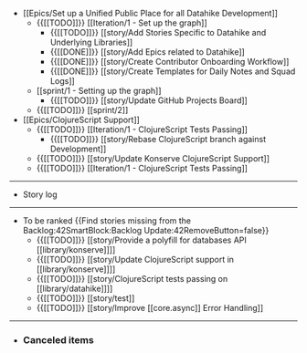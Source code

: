 - [[Epics/Set up a Unified Public Place for all Datahike Development]]
    - {{[[TODO]]}} [[Iteration/1 - Set up the graph]]
        - {{[[TODO]]}} [[story/Add Stories Specific to Datahike and Underlying Libraries]]
        - {{[[DONE]]}} [[story/Add Epics related to Datahike]]
        - {{[[DONE]]}} [[story/Create Contributor Onboarding Workflow]]
        - {{[[DONE]]}} [[story/Create Templates for Daily Notes and Squad Logs]]
    - [[sprint/1 - Setting up the graph]]
        - {{[[TODO]]}} [[story/Update GitHub Projects Board]]
    - {{[[TODO]]}} [[sprint/2]]
- [[Epics/ClojureScript Support]]
    - {{[[TODO]]}} [[Iteration/1 - ClojureScript Tests Passing]]
        - {{[[TODO]]}} [[story/Rebase ClojureScript branch against Development]]
    - {{[[TODO]]}} [[story/Update Konserve ClojureScript Support]]
    - {{[[TODO]]}} [[Iteration/1 - ClojureScript Tests Passing]]
- ---
- Story log
- ---
- To be ranked {{Find stories missing from the Backlog:42SmartBlock:Backlog Update:42RemoveButton=false}}                          
    - {{[[TODO]]}} [[story/Provide a polyfill for databases API [[library/konserve]]]]    
    - {{[[TODO]]}} [[story/Update ClojureScript support in [[library/konserve]]]]
    - {{[[TODO]]}} [[story/ClojureScript tests passing on [[library/datahike]]]]
    - {{[[TODO]]}} [[story/test]]
    - {{[[TODO]]}} [[story/Improve [[core.async]] Error Handling]]
- ---
- ### Canceled items
